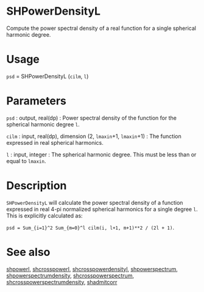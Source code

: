 # SHPowerDensityL

Compute the power spectral density of a real function for a single spherical harmonic degree.

# Usage

`psd` = SHPowerDensityL (`cilm`, `l`)

# Parameters

`psd` : output, real(dp)
:   Power spectral density of the function for the spherical harmonic degree `l`.

`cilm` : input, real(dp), dimension (2, `lmaxin`+1, `lmaxin`+1)
:   The function expressed in real spherical harmonics.

`l` : input, integer
:   The spherical harmonic degree. This must be less than or equal to `lmaxin`.

# Description

`SHPowerDensityL` will calculate the power spectral density of a function expressed in real 4-pi normalized spherical harmonics for a single degree `l`. This is explicitly calculated as:

`psd = Sum_{i=1}^2 Sum_{m=0}^l cilm(i, l+1, m+1)**2 / (2l + 1)`.

# See also

[shpowerl](shpowerl.html), [shcrosspowerl](shcrosspowerl.html), [shcrosspowerdensityl](shcrosspowerdensityl.html), [shpowerspectrum](shpowerspectrum.html), [shpowerspectrumdensity](shpowerspectrumdensity.html), [shcrosspowerspectrum](shcrosspowerspectrum.html), [shcrosspowerspectrumdensity](shcrosspowerspectrumdensity.html), [shadmitcorr](shadmitcorr.html)
